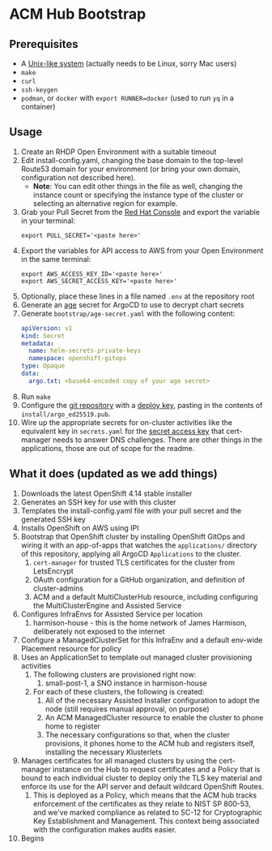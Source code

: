 ACM Hub Bootstrap
===

Prerequisites
---

- A [Unix-like system](https://www.youtube.com/watch?v=dFUlAQZB9Ng) (actually needs to be Linux, sorry Mac users)
- `make`
- `curl`
- `ssh-keygen`
- `podman`, or `docker` with `export RUNNER=docker` (used to run `yq` in a container)

Usage
---

1. Create an RHDP Open Environment with a suitable timeout
1. Edit install-config.yaml, changing the base domain to the top-level Route53 domain for your environment (or bring your own domain, configuration not described here).
    - **Note**: You can edit other things in the file as well, changing the instance count or specifying the instance type of the cluster or selecting an alternative region for example.
1. Grab your Pull Secret from the [Red Hat Console](https://console.redhat.com/openshift/install/platform-agnostic/user-provisioned) and export the variable in your terminal:
    ```shell
    export PULL_SECRET='<paste here>'
    ```
1. Export the variables for API access to AWS from your Open Environment in the same terminal:
    ```shell
    export AWS_ACCESS_KEY_ID='<paste here>'
    export AWS_SECRET_ACCESS_KEY='<paste here>'
    ```
1. Optionally, place these lines in a file named `.env` at the repository root
1. Generate an [age](https://github.com/FiloSottile/age) secret for ArgoCD to use to decrypt chart secrets
1. Generate `bootstrap/age-secret.yaml` with the following content:
    ```yaml
    apiVersion: v1
    kind: Secret
    metadata:
      name: helm-secrets-private-keys
      namespace: openshift-gitops
    type: Opaque
    data:
      argo.txt: <base64-encoded copy of your age secret>
    ```
1. Run `make`
1. Configure the [git repository](https://github.com/rh-dttl-edge-virt-demo/hub-bootstrap) with a [deploy key](https://github.com/rh-dttl-edge-virt-demo/hub-bootstrap/settings/keys), pasting in the contents of `install/argo_ed25519.pub`.
1. Wire up the appropriate secrets for on-cluster activities like the equivalent key in `secrets.yaml` for the [secret access key](https://github.com/rh-dttl-edge-virt-demo/hub-bootstrap/blob/main/applications/cert-manager/values.yaml#L21) that cert-manager needs to answer DNS challenges. There are other things in the applications, those are out of scope for the readme.

What it does (updated as we add things)
---

1. Downloads the latest OpenShift 4.14 stable installer
1. Generates an SSH key for use with this cluster
1. Templates the install-config.yaml file with your pull secret and the generated SSH key
1. Installs OpenShift on AWS using IPI
1. Bootstrap that OpenShift cluster by installing OpenShift GitOps and wiring it with an app-of-apps that watches the `applications/` directory of this repository, applying all ArgoCD `Applications` to the cluster.
    1. `cert-manager` for trusted TLS certificates for the cluster from LetsEncrypt
    1. OAuth configuration for a GitHub organization, and definition of cluster-admins
    1. ACM and a default MultiClusterHub resource, including configuring the MultiClusterEngine and Assisted Service
1. Configures InfraEnvs for Assisted Service per location
    1. harmison-house - this is the home network of James Harmison, deliberately not exposed to the internet
1. Configure a ManagedClusterSet for this InfraEnv and a default env-wide Placement resource for policy
1. Uses an ApplicationSet to template out managed cluster provisioning activities
    1. The following clusters are provisioned right now:
        1. small-post-1, a SNO instance in harmison-house
    1. For each of these clusters, the following is created:
        1. All of the necessary Assisted Installer configuration to adopt the node (still requires manual approval, on purpose)
        1. An ACM ManagedCluster resource to enable the cluster to phone home to register
        1. The necessary configurations so that, when the cluster provisions, it phones home to the ACM hub and registers itself, installing the necessary Klusterlets
1. Manages certificates for all managed clusters by using the cert-manager instance on the Hub to request certificates and a Policy that is bound to each individual cluster to deploy only the TLS key material and enforce its use for the API server and default wildcard OpenShift Routes.
    1. This is deployed as a Policy, which means that the ACM hub tracks enforcement of the certificates as they relate to NIST SP 800-53, and we've marked compliance as related to SC-12 for Cryptographic Key Establishment and Management. This context being associated with the configuration makes audits easier.
1. Begins
